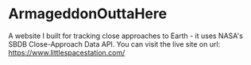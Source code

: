 # ArmageddonOuttaHere
A website I built for tracking close approaches to Earth - it uses NASA's SBDB Close-Approach Data API. You can visit the live site on url: https://www.littlespacestation.com/
